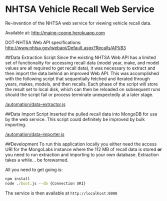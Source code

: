 # NHTSA Vehicle Recall Web Service
Re-invention of the NHTSA web service for viewing vehicle recall data.

Available at: http://maine-coone.herokuapp.com

DOT-NHTSA Web API specifications: http://www.nhtsa.gov/webapi/Default.aspx?Recalls/API/83

##Data Extraction Script
Since the existing NHTSA Web API has a limited set of functionality for accessing recall data (model year, make, and model values are all required to get recall data), it was necessary to extract and then import the data behind an improved Web API. This was accomplished with the following script that sequentially fetched and iterated through years, makes, models, and then recalls. Each phase of the script will store the result set to local disk, which can then be reloaded on subsequent runs should the script fail or process terminate unexpectedly at a later stage.

[/automation/data-extractor.js](https://github.com/justinsa/maine-coone/blob/master/automation/data-extractor.js)

##Data Import Script
Inserted the pulled recall data into MongoDB for use by the web service. This script could definitely be improved by bulk importing.

[/automation/data-importer.js](https://github.com/justinsa/maine-coone/blob/master/automation/data-importer.js)

##Development
To run this application locally you either need the access URI for the MongoLabs instance where the 112 MB of recall data is stored **or** you need to run extraction and importing to your own database. Extraction takes a while... be forewarned.

All you need to get going is:

  ```cmd
  npm install
  node ./boot.js --db {Connection URI}
  ```

The service is then available at ```http://localhost:8080```